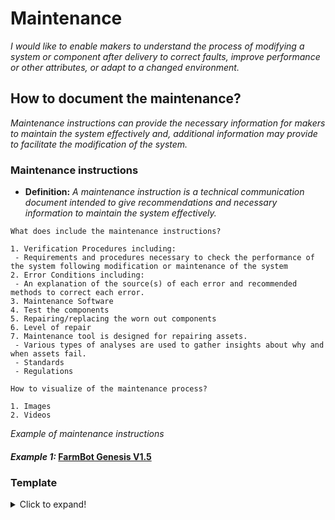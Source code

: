 # **Maintenance**

*I would like to enable makers to understand the process of modifying a system or component after delivery to correct faults, improve performance or other attributes, or adapt to a changed environment.*

## **How to document the maintenance?**

*Maintenance instructions can provide the necessary information for makers to maintain the system effectively and, additional information may provide to facilitate the modification of the system.*

 ### **Maintenance instructions** 

  - **Definition:** *A maintenance instruction is a technical communication document intended to give recommendations and necessary information to maintain the system effectively.*

  ```
What does include the maintenance instructions? 

1. Verification Procedures including:
   - Requirements and procedures necessary to check the performance of the system following modification or maintenance of the system
2. Error Conditions including:
   - An explanation of the source(s) of each error and recommended methods to correct each error.
3. Maintenance Software
4. Test the components 
5. Repairing/replacing the worn out components
6. Level of repair
7. Maintenance tool is designed for repairing assets.
   - Various types of analyses are used to gather insights about why and when assets fail.
   - Standards
   - Regulations

How to visualize of the maintenance process?
  
 1. Images 
 2. Videos 

```
*Example of maintenance instructions*

#### *Example 1:* [FarmBot Genesis V1.5](https://genesis.farm.bot/v1.5/Extras/maintenance)


### Template
<details>
  <summary>Click to expand!</summary>
 
 ### Documentation of maintenance instructions
 
 #### 1. Verification Procedures     
 #### 2. Error Conditions  
 #### 3. Maintenance Software
 #### 4. How to test the components     
 #### 5. How to repaire/replace worn out components
 #### 6. Level of repair
 #### 7. Maintenance tool 
 
</details>
